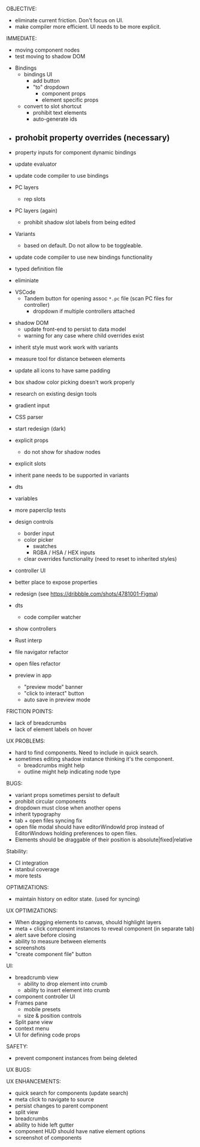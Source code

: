 OBJECTIVE:

- eliminate current friction. Don't focus on UI.
- make compiler more efficient. UI needs to be more explicit.

IMMEDIATE:

- moving component nodes
- test moving to shadow DOM

* Bindings
  - bindings UI
    - add button
    - "to" dropdown
      - component props
      - element specific props
  - convert to slot shortcut
    - prohibit text elements
    - auto-generate ids

- ## prohobit property overrides (necessary)

- property inputs for component dynamic bindings

- update evaluator
- update code compiler to use bindings

* PC layers

  - rep slots

* PC layers (again)
  - prohibit shadow slot labels from being edited

- Variants

  - based on default. Do not allow to be toggleable.

- update code compiler to use new bindings functionality
- typed definition file
- eliminiate

* VSCode
  - Tandem button for opening assoc `*.pc` file (scan PC files for controller)
    - dropdown if multiple controllers attached

- shadow DOM
  - update front-end to persist to data model
  - warning for any case where child overrides exist

* inherit style must work work with variants
* measure tool for distance between elements
* update all icons to have same padding
* box shadow color picking doesn't work properly
* research on existing design tools
* gradient input
* CSS parser

* start redesign (dark)

- explicit props
  - do not show for shadow nodes
- explicit slots

- inherit pane needs to be supported in variants

- dts
- variables
- more paperclip tests
- design controls
  - border input
  - color picker
    - swatches
    - RGBA / HSA / HEX inputs
  - clear overrides functionality (need to reset to inherited styles)
- controller UI
- better place to expose properties
- redesign (see https://dribbble.com/shots/4781001-Figma)
- dts
  - code compiler watcher
- show controllers
- Rust interp
- file navigator refactor
- open files refactor
- preview in app
  - "preview mode" banner
  - "click to interact" button
  - auto save in preview mode

FRICTION POINTS:

- lack of breadcrumbs
- lack of element labels on hover

UX PROBLEMS:

- hard to find components. Need to include in quick search.
- sometimes editing shadow instance thinking it's the component.
  - breadcrumbs might help
  - outline might help indicating node type

BUGS:

- variant props sometimes persist to default
- prohibit circular components
- dropdown must close when another opens
- inherit typography
- tab + open files syncing fix
- open file modal should have editorWindowId prop instead of EditorWindows holding preferences to open files.
- Elements should be draggable of their position is absolute|fixed|relative

Stability:

- CI integration
- istanbul coverage
- more tests

OPTIMIZATIONS:

- maintain history on editor state. (used for syncing)

UX OPTIMIZATIONS:

- When dragging elements to canvas, should highlight layers
- meta + click component instances to reveal component (in separate tab)
- alert save before closing
- ability to measure between elements
- screenshots
- "create component file" button

UI:

- breadcrumb view
  - ability to drop element into crumb
  - ability to insert element into crumb
- component controller UI
- Frames pane
  - mobile presets
  - size & position controls
- Split pane view
- context menu
- UI for defining code props

SAFETY:

- prevent component instances from being deleted

UX BUGS:

UX ENHANCEMENTS:

- quick search for components (update search)
- meta click to navigate to source
- persist changes to parent component
- split view
- breadcrumbs
- ability to hide left gutter
- component HUD should have native element options
- screenshot of components
